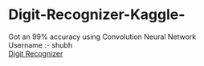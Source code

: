 # Digit-Recognizer-Kaggle-
Got an 99% accuracy using Convolution Neural Network<br/> Username :- shubh <br/>
<a href = "https://www.kaggle.com/c/digit-recognizer/"> Digit Recognizer </a>
